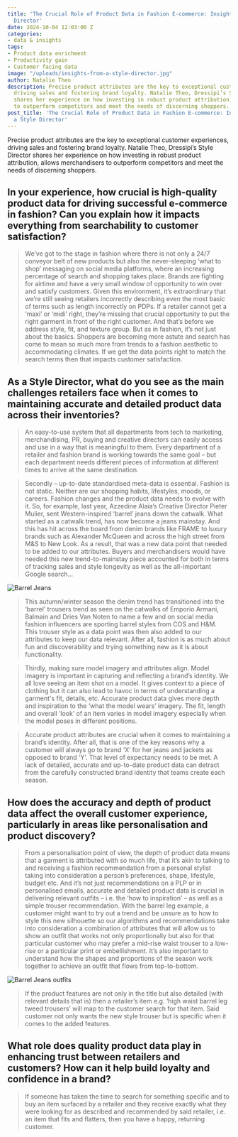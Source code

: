 ```yaml
---
title: 'The Crucial Role of Product Data in Fashion E-commerce: Insights from a Style
  Director'
date: 2024-10-04 12:03:00 Z
categories:
- data & insights
tags:
- Product data enrichment
- Productivity gain
- Customer facing data
image: "/uploads/insights-from-a-style-director.jpg"
author: Natalie Theo
description: Precise product attributes are the key to exceptional customer experiences,
  driving sales and fostering brand loyalty. Natalie Theo, Dressipi’s Style Director
  shares her experience on how investing in robust product attribution, allows merchandisers
  to outperform competitors and meet the needs of discerning shoppers.
post_title: 'The Crucial Role of Product Data in Fashion E-commerce: Insights from
  a Style Director'
---
```


Precise product attributes are the key to exceptional customer experiences, driving sales and fostering brand loyalty. Natalie Theo, Dressipi’s Style Director shares her experience on how investing in robust product attribution, allows merchandisers to outperform competitors and meet the needs of discerning shoppers.

## In your experience, how crucial is high-quality product data for driving successful e-commerce in fashion? Can you explain how it impacts everything from searchability to customer satisfaction?

> We’ve got to the stage in fashion where there is not only a 24/7 conveyor belt of new products but also the never-sleeping ‘what to shop’ messaging on social media platforms, where an increasing percentage of search and shopping takes place. Brands are fighting for airtime and have a very small window of opportunity to win over and satisfy customers. Given this environment, it’s extraordinary that we’re still seeing retailers incorrectly describing even the most basic of terms such as length incorrectly on PDPs. If a retailer cannot get a ‘maxi’ or ‘midi’ right, they’re missing that crucial opportunity to put the right garment in front of the right customer. And that’s before we address style, fit, and texture group. But as in fashion, it’s not just about the basics. Shoppers are becoming more astute and search has come to mean so much more from trends to a fashion aesthetic to accommodating climates. If we get the data points right to match the search terms then that impacts customer satisfaction.

## As a Style Director, what do you see as the main challenges retailers face when it comes to maintaining accurate and detailed product data across their inventories?

> An easy-to-use system that all departments from tech to marketing, merchandising, PR, buying and creative directors can easily access and use in a way that is meaningful to them. Every department of a retailer and fashion brand is working towards the same goal – but each department needs different pieces of information at different times to arrive at the same destination.

> Secondly – up-to-date standardised meta-data is essential. Fashion is not static. Neither are our shopping habits, lifestyles, moods, or careers. Fashion changes and the product data needs to evolve with it. So, for example, last year, Azzedine Alaïa’s Creative Director Pieter Mulier, sent Western-inspired ‘barrel’ jeans down the catwalk. What started as a catwalk trend, has now become a jeans mainstay. And this has hit across the board from denim brands like FRAME to luxury brands such as Alexander McQueen and across the high street from M&S to New Look. As a result, that was a new data point that needed to be added to our attributes. Buyers and merchandisers would have needed this new trend-to-mainstay piece accounted for both in terms of tracking sales and style longevity as well as the all-important Google search...

![Barrel Jeans](/uploads/insights-from-a-style-director.jpg)

> This autumn/winter season the denim trend has transitioned into the ‘barrel’ trousers trend as seen on the catwalks of Emporio Armani, Balmain and Dries Van Noten to name a few and on social media fashion influencers are sporting barrel styles from COS and H&M. This trouser style as a data point was then also added to our attributes to keep our data relevant. After all, fashion is as much about fun and discoverability and trying something new as it is about functionality.

> Thirdly, making sure model imagery and attributes align. Model imagery is important in capturing and reflecting a brand’s identity. We all love seeing an item shot on a model. It gives context to a piece of clothing but it can also lead to havoc in terms of understanding a garment's fit, details, etc. Accurate product data gives more depth and inspiration to the ‘what the model wears’ imagery. The fit, length and overall ‘look’ of an item varies in model imagery especially when the model poses in different positions.

> Accurate product attributes are crucial when it comes to maintaining a brand’s identity. After all, that is one of the key reasons why a customer will always go to brand ‘X’ for her jeans and jackets as opposed to brand ‘Y’. That level of expectancy needs to be met. A lack of detailed, accurate and up-to-date product data can detract from the carefully constructed brand identity that teams create each season.

## How does the accuracy and depth of product data affect the overall customer experience, particularly in areas like personalisation and product discovery?

> From a personalisation point of view, the depth of product data means that a garment is attributed with so much life, that it’s akin to talking to and receiving a fashion recommendation from a personal stylist taking into consideration a person’s preferences, shape, lifestyle, budget etc. And it’s not just recommendations on a PLP or in personalised emails, accurate and detailed product data is crucial in delivering relevant outfits – i.e. the ‘how to inspiration’ – as well as a simple trouser recommendation. With the barrel leg example, a customer might want to try out a trend and be unsure as to how to style this new silhouette so our algorithms and recommendations take into consideration a combination of attributes that will allow us to show an outfit that works not only proportionally but also for that particular customer who may prefer a mid-rise waist trouser to a low-rise or a particular print or embellishment. It’s also important to understand how the shapes and proportions of the season work together to achieve an outfit that flows from top-to-bottom.

![Barrel Jeans outfits](/uploads/insights-from-a-style-director-outfits.jpg)

> If the product features are not only in the title but also detailed (with relevant details that is) then a retailer’s item e.g. ‘high waist barrel leg tweed trousers’ will map to the customer search for that item. Said customer not only wants the new style trouser but is specific when it comes to the added features.

## What role does quality product data play in enhancing trust between retailers and customers? How can it help build loyalty and confidence in a brand?

> If someone has taken the time to search for something specific and to buy an item surfaced by a retailer and they receive exactly what they were looking for as described and recommended by said retailer, i.e. an item that fits and flatters, then you have a happy, returning customer.
